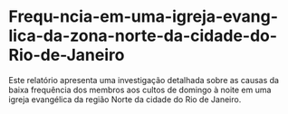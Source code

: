 # Frequ-ncia-em-uma-igreja-evang-lica-da-zona-norte-da-cidade-do-Rio-de-Janeiro


Este relatório apresenta uma investigação detalhada sobre as causas da baixa frequência dos membros aos cultos de domingo à noite em uma igreja evangélica da região Norte da cidade do Rio de Janeiro. 
